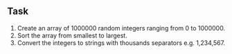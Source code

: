 ## Task
1. Create an array of 1000000 random integers ranging from 0 to 1000000.
2. Sort the array from smallest to largest.
3. Convert the integers to strings with thousands separators e.g. 1,234,567.

